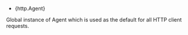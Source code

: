 <!-- YAML
added: v0.5.9
-->

* {http.Agent}

Global instance of Agent which is used as the default for all HTTP client
requests.

